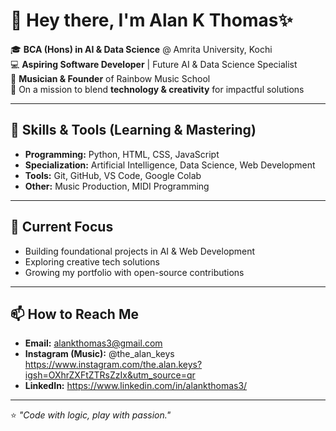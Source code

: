 # 👋 Hey there, I'm Alan K Thomas✨

🎓 **BCA (Hons) in AI & Data Science** @ Amrita University, Kochi  
💻 **Aspiring Software Developer** | Future AI & Data Science Specialist  
🎹 **Musician & Founder** of Rainbow Music School  
🚀 On a mission to blend **technology & creativity** for impactful solutions  

---

## 🔧 Skills & Tools (Learning & Mastering)
- **Programming:** Python, HTML, CSS, JavaScript  
- **Specialization:** Artificial Intelligence, Data Science, Web Development  
- **Tools:** Git, GitHub, VS Code, Google Colab  
- **Other:** Music Production, MIDI Programming  

---

## 📌 Current Focus
- Building foundational projects in AI & Web Development  
- Exploring creative tech solutions  
- Growing my portfolio with open-source contributions  

---

## 📫 How to Reach Me
- **Email:** alankthomas3@gmail.com  
- **Instagram (Music):** @the_alan_keys https://www.instagram.com/the.alan.keys?igsh=OXhrZXFtZTRsZzIx&utm_source=qr  
- **LinkedIn:** https://www.linkedin.com/in/alankthomas3/  

---

⭐ _"Code with logic, play with passion."_  


